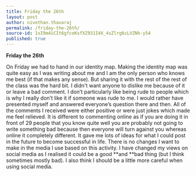 ```yaml
---
title: Friday the 26th
layout: post
author: nivethan.thavaraj
permalink: /friday-the-26th/
source-id: 1sI9m4iCIt6gfcoKsfXZ931I4X_4sZlrg6cLVZNh-y54
published: true
---
```

**Friday the 26th**

On Friday we had to hand in our identity map. Making the identity map was quite easy as I was writing about me and I am the only person who knows me best (if that makes any sense). But sharing it with the rest of the rest of the class was the hard bit. I didn't want anyone to dislike me because of it or leave a bad comment. I don’t particularly like being rude to people which is why I really don’t like it if someone was rude to me. I would rather have presented myself and answered everyone’s question there and then. All of the comments I received were either positive or were just jokes which made me feel relieved. It is different to commenting online as if you are doing it in front of 29 people that you know quite well you are probably not going to write something bad because then everyone will turn against you whereas online it completely different. It gave me lots of ideas for what I could post in the future to become successful in life. There is no  changes I want to make in the media I use based on this activity. I have changed my views on social media as I realised it could be a good **and **bad thing (but I think sometimes mostly bad).  I also think I should be a little more careful when using social media.

